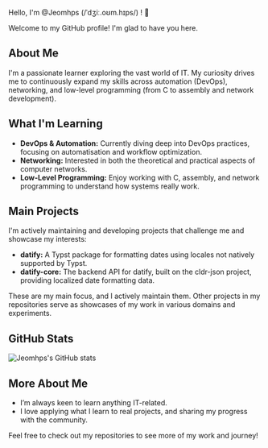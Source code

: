 Hello, I'm @Jeomhps (/ˈdʒiː.oʊm.hɪps/) ! 👋

Welcome to my GitHub profile! I'm glad to have you here.

## About Me

I'm a passionate learner exploring the vast world of IT. My curiosity drives me to continuously expand my skills across automation (DevOps), networking, and low-level programming (from C to assembly and network development).

## What I'm Learning

- **DevOps & Automation:** Currently diving deep into DevOps practices, focusing on automatisation and workflow optimization.
- **Networking:** Interested in both the theoretical and practical aspects of computer networks.
- **Low-Level Programming:** Enjoy working with C, assembly, and network programming to understand how systems really work.

## Main Projects

I'm actively maintaining and developing projects that challenge me and showcase my interests:

- **datify:** A Typst package for formatting dates using locales not natively supported by Typst.
- **datify-core:** The backend API for datify, built on the cldr-json project, providing localized date formatting data.

These are my main focus, and I actively maintain them. Other projects in my repositories serve as showcases of my work in various domains and experiments.

## GitHub Stats

![Jeomhps's GitHub stats](https://github-readme-stats.vercel.app/api?username=Jeomhps&show_icons=true&theme=radical)

## More About Me

- I’m always keen to learn anything IT-related.
- I love applying what I learn to real projects, and sharing my progress with the community.

Feel free to check out my repositories to see more of my work and journey!
